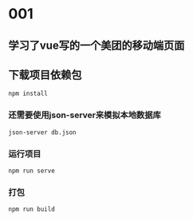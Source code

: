 # 001

## 学习了vue写的一个美团的移动端页面

## 下载项目依赖包
```
npm install
```

### 还需要使用json-server来模拟本地数据库
```
json-server db.json
```
### 运行项目
```
npm run serve
```

### 打包
```
npm run build
```

